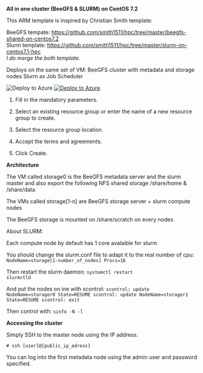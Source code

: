 <b>All in one cluster (BeeGFS & SLURM) on CentOS 7.2</b>

This ARM template is inspired by Christian Smith template:

   BeeGFS tempate: https://github.com/smith1511/hpc/tree/master/beegfs-shared-on-centos7.2  
   Slurm template: https://github.com/smith1511/hpc/tree/master/slurm-on-centos7.1-hpc   
    <i>I do merge the both template.</i>

Deploys on the same set of VM:
   BeeGFS cluster with metadata and storage nodes 
   Slurm as Job Scheduler

<img alt="Deploy to Azure" src="https://github.com/thovarMS/beegfs-shared-slurm-on-centos7.2/blob/master/workInProgress.png"/>

<a href="https://portal.azure.com/#create/Microsoft.Template/uri/https%3A%2F%2Fraw.githubusercontent.com%2FthovarMS%2Fbeegfs-shared-slurm-on-centos7.2%2Fmaster%2Fazuredeploy.json" target="_blank">
   <img alt="Deploy to Azure" src="http://azuredeploy.net/deploybutton.png"/>
</a>

1. Fill in the mandatory parameters.

2. Select an existing resource group or enter the name of a new resource group to create.

3. Select the resource group location.

4. Accept the terms and agreements.

5. Click Create.

<b>Architecture</b>

The VM called storage0 is the BeeGFS metadata server and the slurm master and also export the following NFS shared storage /share/home & /share/data

The VMs called storage[1-n] are BeeGFS storage server + slurm compute nodes

The BeeGFS storage is mounted on /share/scratch on every nodes

About SLURM:

   Each compute node by default has 1 core avalaible for slurm
   
   You should change the slurm.conf file to adapt it to the real number of cpu:
      <code>NodeName=storage[1-number_of_nodes] Procs=16</code>
      
   Then restart the slurm daemon:
      <code>systemctl restart slurmctld</code>
      
   And put the nodes on ine with scontrol:
      <code>scontrol: update NodeName=storager0 State=RESUME
      scontrol: update NodeName=storager1 State=RESUME
      scontrol: exit</code>

   Then control with: 
   <code>sinfo -N -l</code>

<b>Accessing the cluster</b>

Simply SSH to the master node using the IP address.

```
# ssh [user]@[public_ip_adress]
```

You can log into the first metadata node using the admin user and password specified.
